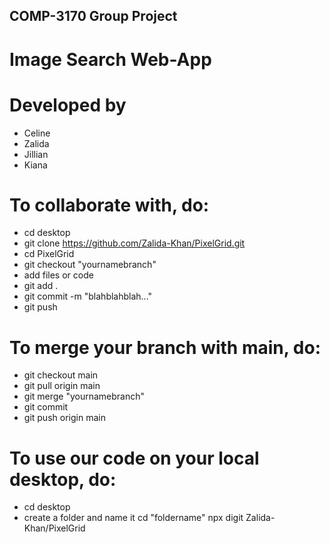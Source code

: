 ## COMP-3170 Group Project

# Image Search Web-App

# Developed by
- Celine
- Zalida
- Jillian
- Kiana

# To collaborate with, do:
* cd desktop
* git clone https://github.com/Zalida-Khan/PixelGrid.git
* cd PixelGrid
* git checkout "yournamebranch"
* add files or code
* git add .
* git commit -m "blahblahblah..."
* git push

# To merge your branch with main, do:
* git checkout main
* git pull origin main
* git merge "yournamebranch"
* git commit
* git push origin main

# To use our code on your local desktop, do:
* cd desktop
* create a folder and name it
cd "foldername"
npx digit Zalida-Khan/PixelGrid